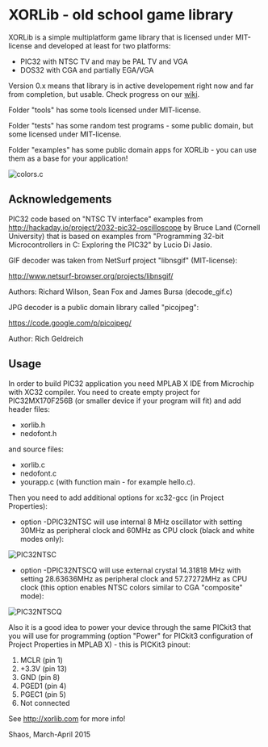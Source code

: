 # XORLib - old school game library

XORLib is a simple multiplatform game library that is licensed under
MIT-license and developed at least for two platforms:

- PIC32 with NTSC TV and may be PAL TV and VGA
- DOS32 with CGA and partially EGA/VGA

Version 0.x means that library is in active developement right now and
far from completion, but usable. Check progress on our
[wiki](https://github.com/shaos/xorlib/wiki).

Folder "tools" has some tools licensed under MIT-license.

Folder "tests" has some random test programs - some public domain, but
some licensed under MIT-license.

Folder "examples" has some public domain apps for XORLib - you can use
them as a base for your application!

![](http://nedopc.org/xorya/colors.jpg "colors.c")

## Acknowledgements

PIC32 code based on "NTSC TV interface" examples from
http://hackaday.io/project/2032-pic32-oscilloscope
by Bruce Land (Cornell University) that is based on examples from
"Programming 32-bit Microcontrollers in C: Exploring the PIC32"
by Lucio Di Jasio.

GIF decoder was taken from NetSurf project "libnsgif" (MIT-license):

http://www.netsurf-browser.org/projects/libnsgif/

Authors: Richard Wilson, Sean Fox and James Bursa (decode_gif.c)

JPG decoder is a public domain library called "picojpeg":

https://code.google.com/p/picojpeg/

Author: Rich Geldreich

## Usage

In order to build PIC32 application you need MPLAB X IDE from Microchip
with XC32 compiler. You need to create empty project for PIC32MX170F256B
(or smaller device if your program will fit) and add header files:
- xorlib.h
- nedofont.h

and source files:
- xorlib.c
- nedofont.c
- yourapp.c (with function main - for example hello.c).

Then you need to add additional options for xc32-gcc (in Project Properties):

- option -DPIC32NTSC will use internal 8 MHz oscillator with
setting 30MHz as peripheral clock and 60MHz as CPU clock
(black and white modes only):

![](http://nedopc.org/xorya/pic32ntsc.gif "PIC32NTSC")

- option -DPIC32NTSCQ will use external crystal 14.31818 MHz with
setting 28.63636MHz as peripheral clock and 57.27272MHz as CPU clock
(this option enables NTSC colors similar to CGA "composite" mode):

![](http://nedopc.org/xorya/pic32ntscQ.gif "PIC32NTSCQ")

Also it is a good idea to power your device through the same PICkit3 that
you will use for programming (option "Power" for PICkit3 configuration of
Project Properties in MPLAB X) - this is PICKit3 pinout:

1. MCLR (pin 1)
2. +3.3V (pin 13)
3. GND (pin 8)
4. PGED1 (pin 4)
5. PGEC1 (pin 5)
6. Not connected

See http://xorlib.com for more info!

Shaos, March-April 2015

